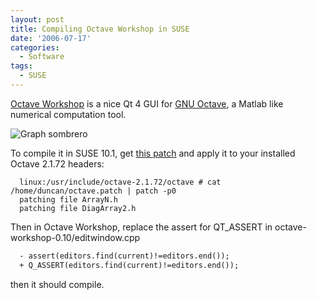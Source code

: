 ```yaml
---
layout: post
title: Compiling Octave Workshop in SUSE
date: '2006-07-17'
categories:
  - Software
tags:
  - SUSE
---
```


[Octave Workshop][3] is a nice Qt 4 GUI for [GNU Octave][2], a Matlab like numerical computation tool.

![Graph sombrero][4]

To compile it in SUSE 10.1, get [this patch][1] and apply it to your installed Octave 2.1.72 headers:

```console
  linux:/usr/include/octave-2.1.72/octave # cat /home/duncan/octave.patch | patch -p0
  patching file ArrayN.h
  patching file DiagArray2.h
```

Then in Octave Workshop, replace the assert for QT\_ASSERT in octave-workshop-0.10/editwindow.cpp

```diff
  - assert(editors.find(current)!=editors.end());
  + Q_ASSERT(editors.find(current)!=editors.end());
```

then it should compile.

[1]: http://velveeta.che.wisc.edu/octave/lists/archive//octave-maintainers.2006/msg00561.html  
 [2]: http://www.octave.org  
 [3]: http://www.math.mcgill.ca/loisel/octave-workshop/  
 [4]: http://www.gnu.org/software/octave/images/sombrero.jpg

